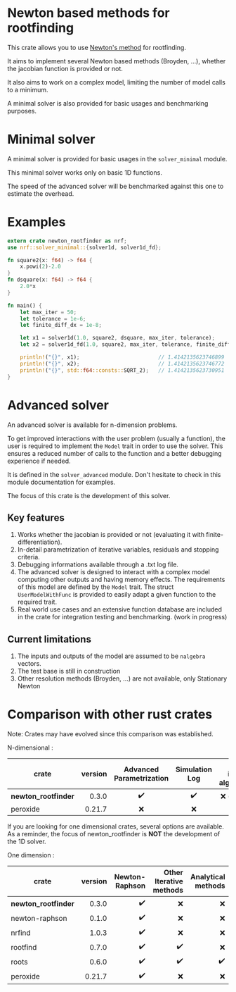 Newton based methods for rootfinding
========================================================

This crate allows you to use [Newton's method](https://en.wikipedia.org/wiki/Newton%27s_method) for rootfinding.

It aims to implement several Newton based methods (Broyden, ...), whether the jacobian function is provided or not.

It also aims to work on a complex model, limiting the number of model calls to a minimum.

A minimal solver is also provided for basic usages and benchmarking purposes.

# Minimal solver

A minimal solver is provided for basic usages in the `solver_minimal` module.

This minimal solver works only on basic 1D functions.

The speed of the advanced solver will be benchmarked against this one to estimate the overhead.

# Examples
```rust
extern crate newton_rootfinder as nrf;
use nrf::solver_minimal::{solver1d, solver1d_fd};

fn square2(x: f64) -> f64 {
    x.powi(2)-2.0
}
fn dsquare(x: f64) -> f64 {
    2.0*x
}

fn main() {
    let max_iter = 50;
    let tolerance = 1e-6;
    let finite_diff_dx = 1e-8;

    let x1 = solver1d(1.0, square2, dsquare, max_iter, tolerance);
    let x2 = solver1d_fd(1.0, square2, max_iter, tolerance, finite_diff_dx);

    println!("{}", x1);                         // 1.4142135623746899
    println!("{}", x2);                         // 1.4142135623746772
    println!("{}", std::f64::consts::SQRT_2);   // 1.4142135623730951
}
```

# Advanced solver

An advanced solver is available for n-dimension problems.

To get improved interactions with the user problem (usually a function),
the user is required to implement the `Model` trait in order to use the solver.
This ensures a reduced number of calls to the function and a better debugging experience if needed.

It is defined in the `solver_advanced` module.
Don't hesitate to check in this module documentation for examples.

The focus of this crate is the development of this solver.

## Key features
 1. Works whether the jacobian is provided or not (evaluating it with finite-differentiation).
 2. In-detail parametrization of iterative variables, residuals and stopping criteria.
 3. Debugging informations available through a .txt log file.
 4. The advanced solver is designed to interact with a complex model computing other outputs and having memory effects. The requirements of this model are defined by the `Model` trait. The struct `UserModelWithFunc` is provided to easily adapt a given function to the required trait.
 5. Real world use cases and an extensive function database are included in the crate for integration testing and benchmarking. (work in progress)

## Current limitations

 1. The inputs and outputs of the model are assumed to be `nalgebra` vectors.
 2. The test base is still in construction
 3. Other resolution methods (Broyden, ...) are not available, only Stationary Newton



# Comparison with other rust crates

Note: Crates may have evolved since this comparison was established.

N-dimensional :

| crate                 | version | Advanced <br> Parametrization | Simulation <br> Log | Other iterative<br> algorithms |
|-----------------------|--------:|:-----------------------------:|:-------------------:|-------------------------------:|
| **newton_rootfinder** |   0.3.0 |       ✔️                      |      ✔️             |  ❌ (not yet)                 |
| peroxide              |  0.21.7 |       ❌                      |      ❌             |   ❌                          |



If you are looking for one dimensional crates, several options are available.
As a reminder, the focus of newton_rootfinder is **NOT** the development of the 1D solver.

One dimension :

| crate                 | version | Newton-Raphson | Other Iterative methods | Analytical methods  |
|-----------------------|--------:|---------------:|------------------------:|--------------------:|
| **newton_rootfinder** |   0.3.0 |  ✔️            | ❌                     | ❌                  |
| newton-raphson        |   0.1.0 |  ✔️            | ❌                     | ❌                  |
| nrfind                |   1.0.3 |  ✔️            | ❌                     | ❌                  |
| rootfind              |   0.7.0 |  ✔️            | ✔️                     | ❌                  |
| roots                 |   0.6.0 |  ✔️            | ✔️                     | ✔️                  |
| peroxide              |  0.21.7 |  ✔️            | ❌                     | ❌                  |
